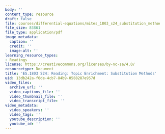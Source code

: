 ```yaml
---
body: ''
content_type: resource
draft: false
file: courses/differential-equations/mites_1803_s24_substitution_methods.pdf
file_size: 83861
file_type: application/pdf
image_metadata:
  caption: ''
  credit: ''
  image-alt: ''
learning_resource_types:
- Readings
license: https://creativecommons.org/licenses/by-nc-sa/4.0/
resourcetype: Document
title: 'ES.1803 S24: Reading: Topic Enrichment: Substitution Methods'
uid: 13db242a-f6de-4cb7-84b9-0588287e957d
video_files:
  archive_url: ''
  video_captions_file: ''
  video_thumbnail_file: ''
  video_transcript_file: ''
video_metadata:
  video_speakers: ''
  video_tags: ''
  youtube_description: ''
  youtube_id: ''
---
```

